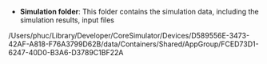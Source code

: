 
*   **Simulation folder**: This folder contains the simulation data, including the simulation results, input files

/Users/phuc/Library/Developer/CoreSimulator/Devices/D589556E-3473-42AF-A818-F76A3799D62B/data/Containers/Shared/AppGroup/FCED73D1-6247-40D0-B3A6-D3789C1BF22A


